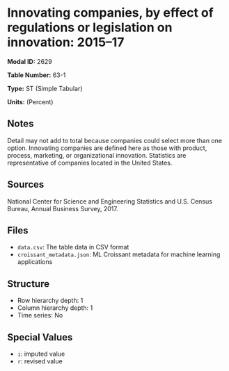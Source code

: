 # Innovating companies, by effect of regulations or legislation on innovation: 2015&#8211;17

**Modal ID:** 2629

**Table Number:** 63-1

**Type:** ST (Simple Tabular)

**Units:** (Percent)

## Notes

Detail may not add to total because companies could select more than one option. Innovating companies are defined here as those with product, process, marketing, or organizational innovation. Statistics are representative of companies located in the United States.

## Sources

National Center for Science and Engineering Statistics and U.S. Census Bureau, Annual Business Survey, 2017.

## Files

- `data.csv`: The table data in CSV format
- `croissant_metadata.json`: ML Croissant metadata for machine learning applications

## Structure

- Row hierarchy depth: 1
- Column hierarchy depth: 1
- Time series: No

## Special Values

- `i`: imputed value
- `r`: revised value
